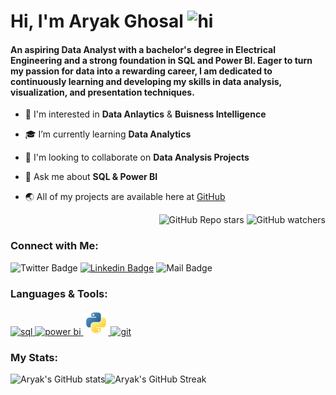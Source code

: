 <h1 align="left">Hi, I'm Aryak Ghosal <img src="https://user-images.githubusercontent.com/1303154/88677602-1635ba80-d120-11ea-84d8-d263ba5fc3c0.gif" width="28px" height="28px" alt="hi"> </h1>

<h4 align="left">An aspiring Data Analyst with a bachelor's degree in Electrical Engineering and a strong foundation in SQL and Power BI. Eager to turn my passion for data into a rewarding career, I am dedicated to continuously learning and developing my skills in data analysis, visualization, and presentation techniques. </h4>

- :seedling: I'm interested in **Data Anlaytics** & **Buisness Intelligence**

- :mortar_board: I’m currently learning **Data Analytics**

- :telescope: I'm looking to collaborate on **Data Analysis Projects**

- :speech_balloon: Ask me about **SQL & Power BI**

- :earth_asia: All of my projects are available here at [GitHub](https://github.com/aryakghosal?tab=repositories)

<p align="right"><img alt="GitHub Repo stars" src="https://img.shields.io/github/stars/aryakghosal/aryakghosal?logo=github"> <align="right"><img alt="GitHub watchers" src="https://img.shields.io/github/watchers/aryakghosal/aryakghosal?logo=GitHub"> </p>

<h3 align="left">Connect with Me:</h3>
<p align="left"> 
  
![Twitter Badge](https://img.shields.io/badge/-@aryakghosal-1ca0f1?style=flat&labelColor=1ca0f1&logo=twitter&logoColor=white&link=) [![Linkedin Badge](https://img.shields.io/badge/-aryakghosal-0e76a8?style=flat&labelColor=0e76a8&logo=linkedin&logoColor=white)](https://www.linkedin.com/in/aryakghosal) ![Mail Badge](https://img.shields.io/badge/-aryakghosal-red?style=flat&labelColor=red&logo=gmail&logoColor=white)

<h3 align="left">Languages & Tools:</h3>
<p align="left"> </a> <a href="https://en.wikipedia.org/wiki/SQL" target="_blank" rel="noreferrer"> <img src="https://symbols.getvecta.com/stencil_28/61_sql-database-generic.90b41636a8.svg" alt="sql" width="35" height="35"/> </a> <a href="https://powerbi.microsoft.com/en-au/" target="_blank" rel="noreferrer"> <img src="https://upload.wikimedia.org/wikipedia/commons/thumb/c/cf/New_Power_BI_Logo.svg/900px-New_Power_BI_Logo.svg.png?20210102182532" alt="power bi" width="30" height="30"/> </a> <a href="https://www.python.org" target="_blank" rel="noreferrer"> <img src="https://raw.githubusercontent.com/devicons/devicon/master/icons/python/python-original.svg" alt="python" width="40" height="40"/> </a> <a href="https://git-scm.com/" target="_blank" rel="noreferrer"> <img src="https://www.vectorlogo.zone/logos/git-scm/git-scm-icon.svg" alt="git" width="35" height="35"/> </a> <h3 align="left">My Stats:</h3> </p>

![Aryak's GitHub stats](https://github-readme-stats.vercel.app/api?username=aryakghosal&show_icons=true&theme=tokyonight)![Aryak's GitHub Streak](https://streak-stats.demolab.com/?user=aryakghosal&theme=tokyonight_duo)
